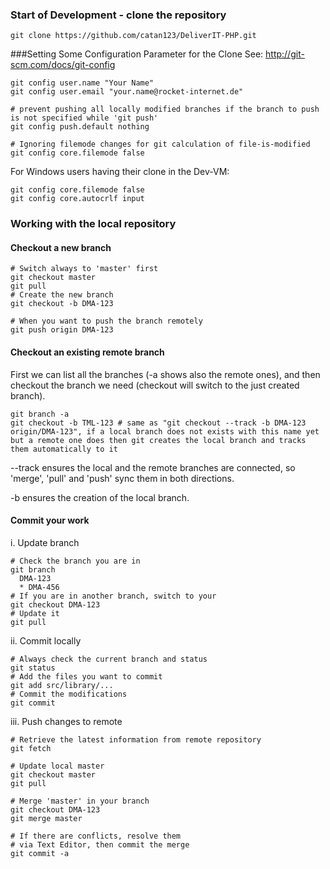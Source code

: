 ### Start of Development - clone the repository
```
git clone https://github.com/catan123/DeliverIT-PHP.git
```
###Setting Some Configuration Parameter for the Clone
See: http://git-scm.com/docs/git-config

```
git config user.name "Your Name"
git config user.email "your.name@rocket-internet.de"

# prevent pushing all locally modified branches if the branch to push is not specified while 'git push'
git config push.default nothing
 
# Ignoring filemode changes for git calculation of file-is-modified
git config core.filemode false
```
For Windows users having their clone in the Dev-VM:
```
git config core.filemode false
git config core.autocrlf input
```
### Working with the local repository
#### Checkout a new branch
```
# Switch always to 'master' first
git checkout master
git pull
# Create the new branch
git checkout -b DMA-123
 
# When you want to push the branch remotely
git push origin DMA-123
```
#### Checkout an existing remote branch
First we can list all the branches (-a shows also the remote ones), and then checkout the branch we need (checkout will switch to the just created branch).
```
git branch -a
git checkout -b TML-123 # same as "git checkout --track -b DMA-123 origin/DMA-123", if a local branch does not exists with this name yet but a remote one does then git creates the local branch and tracks them automatically to it
```
--track ensures the local and the remote branches are connected, so 'merge', 'pull' and 'push' sync them in both directions. 

-b ensures the creation of the local branch.
#### Commit your work
i. Update branch
```
# Check the branch you are in
git branch
  DMA-123
  * DMA-456
# If you are in another branch, switch to your
git checkout DMA-123
# Update it
git pull
```
ii. Commit locally
```
# Always check the current branch and status
git status
# Add the files you want to commit
git add src/library/...
# Commit the modifications
git commit
```
iii. Push changes to remote
```
# Retrieve the latest information from remote repository
git fetch
 
# Update local master
git checkout master
git pull
 
# Merge 'master' in your branch
git checkout DMA-123
git merge master
 
# If there are conflicts, resolve them
# via Text Editor, then commit the merge
git commit -a
```


